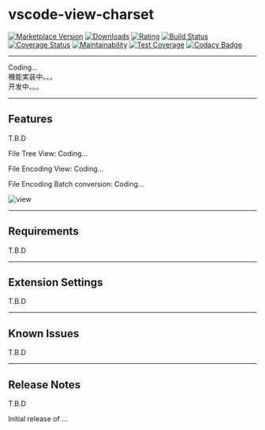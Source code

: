 # vscode-view-charset

[![Marketplace Version](https://vsmarketplacebadge.apphb.com/version-short/long-kudo.vscode-view-charset.svg)](https://marketplace.visualstudio.com/items?itemName=long-kudo.vscode-view-charset) 
[![Downloads](https://vsmarketplacebadge.apphb.com/downloads-short/long-kudo.vscode-view-charset.svg)](https://marketplace.visualstudio.com/items?itemName=long-kudo.vscode-view-charset) 
[![Rating](https://vsmarketplacebadge.apphb.com/rating-short/long-kudo.vscode-view-charset.svg)](https://marketplace.visualstudio.com/items?itemName=long-kudo.vscode-view-charset) 
[![Build Status](https://travis-ci.com/long-kudo/vscode-view-charset.svg?branch=main)](https://travis-ci.com/long-kudo/vscode-view-charset)
[![Coverage Status](https://coveralls.io/repos/github/long-kudo/vscode-view-charset/badge.svg?branch=main)](https://coveralls.io/github/long-kudo/vscode-view-charset?branch=main)
[![Maintainability](https://api.codeclimate.com/v1/badges/8fc9c1d775da88566126/maintainability)](https://codeclimate.com/github/long-kudo/vscode-view-charset/maintainability)
[![Test Coverage](https://api.codeclimate.com/v1/badges/8fc9c1d775da88566126/test_coverage)](https://codeclimate.com/github/long-kudo/vscode-view-charset/test_coverage)
[![Codacy Badge](https://api.codacy.com/project/badge/Grade/d8ab25d02fba415d8690c09832c744cc)](https://app.codacy.com/gh/long-kudo/vscode-view-charset?utm_source=github.com&utm_medium=referral&utm_content=long-kudo/vscode-view-charset&utm_campaign=Badge_Grade_Settings)

----

Coding...  
機能実装中。。。  
开发中。。。

----
## Features

T.B.D

File Tree View:
Coding...  

File Encoding View:
Coding...  

File Encoding Batch conversion:
Coding...  

![view](https://user-images.githubusercontent.com/69529926/109342067-a9012800-78ae-11eb-9ee8-1f7431d376c1.png)

----
## Requirements

T.B.D

----

## Extension Settings

T.B.D

----
## Known Issues

T.B.D

----

## Release Notes

T.B.D

Initial release of ...

